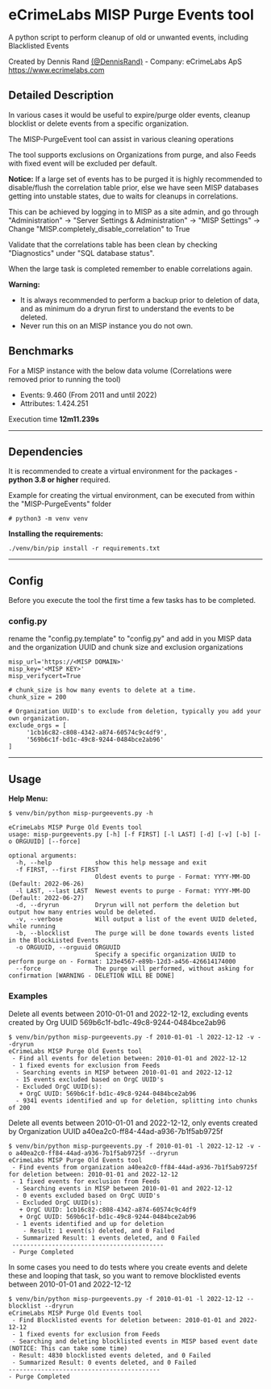 # eCrimeLabs MISP Purge Events tool

A python script to perform cleanup of old or unwanted events, including Blacklisted Events

Created by Dennis Rand [(@DennisRand)](https://twitter.com/dennisrand) - Company: eCrimeLabs ApS https://www.ecrimelabs.com

## Detailed Description
In various cases it would be useful to expire/purge older events, cleanup blocklist or delete events from a specific organization.

The MISP-PurgeEvent tool can assist in various cleaning operations

The tool supports exclusions on Organizations from purge, and also Feeds with fixed event will be excluded per default.  

**Notice:**
If a large set of events has to be purged it is highly recommended to disable/flush the correlation table prior, else we have seen MISP databases getting into unstable states, due to waits for cleanups in correlations.

This can be achieved by logging in to MISP as a site admin, and go through "Administration" -> "Server Settings & Administration" -> "MISP Settings" -> Change "MISP.completely_disable_correlation" to True

Validate that the correlations table has been clean by checking "Diagnostics" under "SQL database status".

When the large task is completed remember to enable correlations again.

**Warning:**
- It is always recommended to perform a backup prior to deletion of data, and as minimum do a dryrun first to understand the events to be deleted.
- Never run this on an MISP instance you do not own.

## Benchmarks
For a MISP instance with the below data volume (Correlations were removed prior to running the tool)
- Events: 9.460 (From 2011 and until 2022)
- Attributes: 1.424.251

Execution time **12m11.239s**

---

## Dependencies
It is recommended to create a virtual environment for the packages - **python 3.8 or higher** required.

Example for creating the virtual environment, can be executed from within the "MISP-PurgeEvents" folder
```
# python3 -m venv venv
```

**Installing the requirements:**
```
./venv/bin/pip install -r requirements.txt
```

---
## Config
Before you execute the tool the first time a few tasks has to be completed.

### config.py
rename the "config.py.template" to "config.py" and add in you MISP data and the organization UUID and chunk size and exclusion organizations

```
misp_url='https://<MISP DOMAIN>'
misp_key='<MISP KEY>'
misp_verifycert=True

# chunk_size is how many events to delete at a time.
chunk_size = 200

# Organization UUID's to exclude from deletion, typically you add your own organization.
exclude_orgs = [
     '1cb16c82-c808-4342-a874-60574c9c4df9',
     '569b6c1f-bd1c-49c8-9244-0484bce2ab96'
]
```

---

## Usage

**Help Menu:**
 ```
 $ venv/bin/python misp-purgeevents.py -h

 eCrimeLabs MISP Purge Old Events tool
 usage: misp-purgeevents.py [-h] [-f FIRST] [-l LAST] [-d] [-v] [-b] [-o ORGUUID] [--force]

 optional arguments:
   -h, --help            show this help message and exit
   -f FIRST, --first FIRST
                         Oldest events to purge - Format: YYYY-MM-DD (Default: 2022-06-26)
   -l LAST, --last LAST  Newest events to purge - Format: YYYY-MM-DD (Default: 2022-06-27)
   -d, --dryrun          Dryrun will not perform the deletion but output how many entries would be deleted.
   -v, --verbose         Will output a list of the event UUID deleted, while running
   -b, --blocklist       The purge will be done towards events listed in the BlockListed Events
   -o ORGUUID, --orguuid ORGUUID
                         Specify a specific organization UUID to perform purge on - Format: 123e4567-e89b-12d3-a456-426614174000
   --force               The purge will performed, without asking for confirmation [WARNING - DELETION WILL BE DONE]
 ```


### Examples

Delete all events between 2010-01-01 and 2022-12-12, excluding events created by Org UUID 569b6c1f-bd1c-49c8-9244-0484bce2ab96
 ```
 $ venv/bin/python misp-purgeevents.py -f 2010-01-01 -l 2022-12-12 -v --dryrun
 eCrimeLabs MISP Purge Old Events tool
  - Find all events for deletion between: 2010-01-01 and 2022-12-12
  - 1 fixed events for exclusion from Feeds
   - Searching events in MISP between 2010-01-01 and 2022-12-12
   - 15 events excluded based on OrgC UUID's
   - Excluded OrgC UUID(s):
    + OrgC UUID: 569b6c1f-bd1c-49c8-9244-0484bce2ab96
   - 9341 events identified and up for deletion, splitting into chunks of 200
 ```

Delete all events between 2010-01-01 and 2022-12-12, only events created by Organization UUID a40ea2c0-ff84-44ad-a936-7b1f5ab9725f
```
$ venv/bin/python misp-purgeevents.py -f 2010-01-01 -l 2022-12-12 -v -o a40ea2c0-ff84-44ad-a936-7b1f5ab9725f --dryrun
eCrimeLabs MISP Purge Old Events tool
 - Find events from organization a40ea2c0-ff84-44ad-a936-7b1f5ab9725f for deletion between: 2010-01-01 and 2022-12-12
 - 1 fixed events for exclusion from Feeds
  - Searching events in MISP between 2010-01-01 and 2022-12-12
  - 0 events excluded based on OrgC UUID's
  - Excluded OrgC UUID(s):
   + OrgC UUID: 1cb16c82-c808-4342-a874-60574c9c4df9
   + OrgC UUID: 569b6c1f-bd1c-49c8-9244-0484bce2ab96
  - 1 events identified and up for deletion
    - Result: 1 event(s) deleted, and 0 Failed
  - Summarized Result: 1 events deleted, and 0 Failed
 ------------------------------------------
 - Purge Completed
```

In some cases you need to do tests where you create events and delete these and looping that task, so you want to remove blocklisted events between 2010-01-01 and 2022-12-12
```
$ venv/bin/python misp-purgeevents.py -f 2010-01-01 -l 2022-12-12 --blocklist --dryrun
eCrimeLabs MISP Purge Old Events tool
 - Find Blocklisted events for deletion between: 2010-01-01 and 2022-12-12
 - 1 fixed events for exclusion from Feeds
 - Searching and deleting blocklisted events in MISP based event date (NOTICE: This can take some time)
 - Result: 4830 blocklisted events deleted, and 0 Failed
 - Summarized Result: 0 events deleted, and 0 Failed
------------------------------------------
- Purge Completed
```
